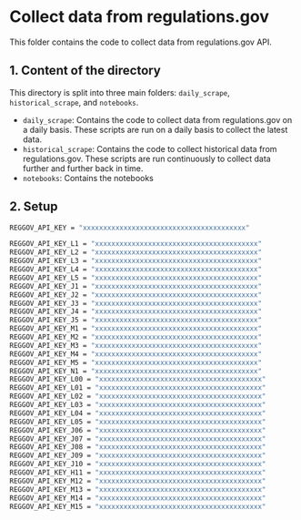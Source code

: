 # Collect data from regulations.gov

This folder contains the code to collect data from regulations.gov API. 

## 1. Content of the directory

This directory is split into three main folders: `daily_scrape`, `historical_scrape`, and `notebooks`.

- `daily_scrape`: Contains the code to collect data from regulations.gov on a daily basis. These scripts are run on a daily basis to collect the latest data.
- `historical_scrape`: Contains the code to collect historical data from regulations.gov. These scripts are run continuously to collect data further and further back in time. 
- `notebooks`: Contains the notebooks

## 2. Setup

```bash
REGGOV_API_KEY = "xxxxxxxxxxxxxxxxxxxxxxxxxxxxxxxxxxxxxxxx"

REGGOV_API_KEY_L1 = "xxxxxxxxxxxxxxxxxxxxxxxxxxxxxxxxxxxxxxxx"
REGGOV_API_KEY_L2 = "xxxxxxxxxxxxxxxxxxxxxxxxxxxxxxxxxxxxxxxx"
REGGOV_API_KEY_L3 = "xxxxxxxxxxxxxxxxxxxxxxxxxxxxxxxxxxxxxxxx"
REGGOV_API_KEY_L4 = "xxxxxxxxxxxxxxxxxxxxxxxxxxxxxxxxxxxxxxxx"
REGGOV_API_KEY_L5 = "xxxxxxxxxxxxxxxxxxxxxxxxxxxxxxxxxxxxxxxx"
REGGOV_API_KEY_J1 = "xxxxxxxxxxxxxxxxxxxxxxxxxxxxxxxxxxxxxxxx"
REGGOV_API_KEY_J2 = "xxxxxxxxxxxxxxxxxxxxxxxxxxxxxxxxxxxxxxxx"
REGGOV_API_KEY_J3 = "xxxxxxxxxxxxxxxxxxxxxxxxxxxxxxxxxxxxxxxx"
REGGOV_API_KEY_J4 = "xxxxxxxxxxxxxxxxxxxxxxxxxxxxxxxxxxxxxxxx"
REGGOV_API_KEY_J5 = "xxxxxxxxxxxxxxxxxxxxxxxxxxxxxxxxxxxxxxxx"
REGGOV_API_KEY_M1 = "xxxxxxxxxxxxxxxxxxxxxxxxxxxxxxxxxxxxxxxx"
REGGOV_API_KEY_M2 = "xxxxxxxxxxxxxxxxxxxxxxxxxxxxxxxxxxxxxxxx"
REGGOV_API_KEY_M3 = "xxxxxxxxxxxxxxxxxxxxxxxxxxxxxxxxxxxxxxxx"
REGGOV_API_KEY_M4 = "xxxxxxxxxxxxxxxxxxxxxxxxxxxxxxxxxxxxxxxx"
REGGOV_API_KEY_M5 = "xxxxxxxxxxxxxxxxxxxxxxxxxxxxxxxxxxxxxxxx"
REGGOV_API_KEY_N1 = "xxxxxxxxxxxxxxxxxxxxxxxxxxxxxxxxxxxxxxxx"
REGGOV_API_KEY_L00 = "xxxxxxxxxxxxxxxxxxxxxxxxxxxxxxxxxxxxxxxx"
REGGOV_API_KEY_L01 = "xxxxxxxxxxxxxxxxxxxxxxxxxxxxxxxxxxxxxxxx"
REGGOV_API_KEY_L02 = "xxxxxxxxxxxxxxxxxxxxxxxxxxxxxxxxxxxxxxxx"
REGGOV_API_KEY_L03 = "xxxxxxxxxxxxxxxxxxxxxxxxxxxxxxxxxxxxxxxx"
REGGOV_API_KEY_L04 = "xxxxxxxxxxxxxxxxxxxxxxxxxxxxxxxxxxxxxxxx"
REGGOV_API_KEY_L05 = "xxxxxxxxxxxxxxxxxxxxxxxxxxxxxxxxxxxxxxxx"
REGGOV_API_KEY_J06 = "xxxxxxxxxxxxxxxxxxxxxxxxxxxxxxxxxxxxxxxx"
REGGOV_API_KEY_J07 = "xxxxxxxxxxxxxxxxxxxxxxxxxxxxxxxxxxxxxxxx"
REGGOV_API_KEY_J08 = "xxxxxxxxxxxxxxxxxxxxxxxxxxxxxxxxxxxxxxxx"
REGGOV_API_KEY_J09 = "xxxxxxxxxxxxxxxxxxxxxxxxxxxxxxxxxxxxxxxx"
REGGOV_API_KEY_J10 = "xxxxxxxxxxxxxxxxxxxxxxxxxxxxxxxxxxxxxxxx"
REGGOV_API_KEY_H11 = "xxxxxxxxxxxxxxxxxxxxxxxxxxxxxxxxxxxxxxxx"
REGGOV_API_KEY_M12 = "xxxxxxxxxxxxxxxxxxxxxxxxxxxxxxxxxxxxxxxx"
REGGOV_API_KEY_M13 = "xxxxxxxxxxxxxxxxxxxxxxxxxxxxxxxxxxxxxxxx"
REGGOV_API_KEY_M14 = "xxxxxxxxxxxxxxxxxxxxxxxxxxxxxxxxxxxxxxxx"
REGGOV_API_KEY_M15 = "xxxxxxxxxxxxxxxxxxxxxxxxxxxxxxxxxxxxxxxx"
```
